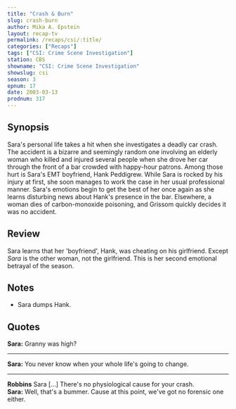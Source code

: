 ```yaml
---
title: "Crash & Burn"
slug: crash-burn
author: Mika A. Epstein
layout: recap-tv
permalink: /recaps/csi/:title/
categories: ["Recaps"]
tags: ["CSI: Crime Scene Investigation"]
station: CBS
showname: "CSI: Crime Scene Investigation"
showslug: csi
season: 3
epnum: 17
date: 2003-03-13
prodnum: 317  
---
```


## Synopsis

Sara's personal life takes a hit when she investigates a deadly car crash. The accident is a bizarre and seemingly random one involving an elderly woman who killed and injured several people when she drove her car through the front of a bar crowded with happy-hour patrons. Among those hurt is Sara's EMT boyfriend, Hank Peddigrew. While Sara is rocked by his injury at first, she soon manages to work the case in her usual professional manner. Sara's emotions begin to get the best of her once again as she learns disturbing news about Hank's presence in the bar. Elsewhere, a woman dies of carbon-monoxide poisoning, and Grissom quickly decides it was no accident.

## Review

Sara learns that her 'boyfriend', Hank, was cheating on his girlfriend. Except _Sara_ is the other woman, not the girlfriend. This is her second emotional betrayal of the season.

## Notes

* Sara dumps Hank.

## Quotes

**Sara:** Granny was high?  

- - -

**Sara:** You never know when your whole life's going to change.

- - -

**Robbins** Sara [...] There's no physiological cause for your crash.  
**Sara:** Well, that's a bummer. Cause at this point, we've got no forensic one either.
